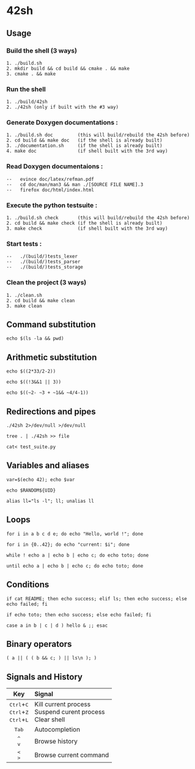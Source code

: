 # 42sh

## Usage
### Build the shell (3 ways)
    1. ./build.sh
    2. mkdir build && cd build && cmake . && make
    3. cmake . && make
    
### Run the shell
    1. ./build/42sh
    2. ./42sh (only if built with the #3 way)
    
### Generate Doxygen documentations :
    1. ./build.sh doc         (this will build/rebuild the 42sh before)
    2. cd build && make doc   (if the shell is already built)
    3. ./documentation.sh     (if the shell is already built)
    4. make doc               (if shell built with the 3rd way)

### Read Doxygen documentaions :
    --   evince doc/latex/refman.pdf
    --   cd doc/man/man3 && man ./[SOURCE FILE NAME].3
    --   firefox doc/html/index.html

### Execute the python testsuite :
    1. ./build.sh check       (this will build/rebuild the 42sh before)
    2. cd build && make check (if the shell is already built)
    3. make check             (if shell built with the 3rd way)

### Start tests :
    --   ./(build/)tests_lexer
    --   ./(build/)tests_parser
    --   ./(build/)tests_storage

### Clean the project (3 ways)
    1. ./clean.sh
    2. cd build && make clean
    3. make clean

## Command substitution

```shell
echo $(ls -la && pwd)
```

## Arithmetic substitution

```shell
echo $((2*33/2-2))
```


```shell
echo $((!3&&1 || 3))
```

```shell
echo $((~2- ~3 + ~1&& ~4/4-1))
```

## Redirections and pipes

```shell
./42sh 2>/dev/null >/dev/null
```

```shell
tree . | ./42sh >> file
```

```shell
cat< test_suite.py
```

## Variables and aliases

```shell
var=$(echo 42); echo $var
```

```shell
echo $RANDOM${UID}
```

```shell
alias ll="ls -l"; ll; unalias ll
```

## Loops

```shell
for i in a b c d e; do echo "Hello, world !"; done
```

```shell
for i in {0..42}; do echo "current: $i"; done
```

```shell
while ! echo a | echo b | echo c; do echo toto; done
```

```shell
until echo a | echo b | echo c; do echo toto; done
```

## Conditions

```shell
if cat README; then echo success; elif ls; then echo success; else echo failed; fi
```

```shell
if echo toto; then echo success; else echo failed; fi
```

```shell
case a in b | c | d ) hello & ;; esac
```

## Binary operators

```shell
( a || ( ( b && c; ) || ls\n ); )
```

## Signals and History

Key|Signal|
:-:|:--
<kbd>Ctrl</kbd>+<kbd>C</kbd><br><kbd>Ctrl</kbd>+<kbd>Z</kbd><br><kbd>Ctrl</kbd>+<kbd>L</kbd>|Kill current process<br>Suspend curent process<br>Clear shell
<kbd>Tab</kbd><br>|Autocompletion
<kbd>^</kbd><br><kbd>v</kbd>|Browse history
<kbd><</kbd><br><kbd>></kbd>|Browse current command


